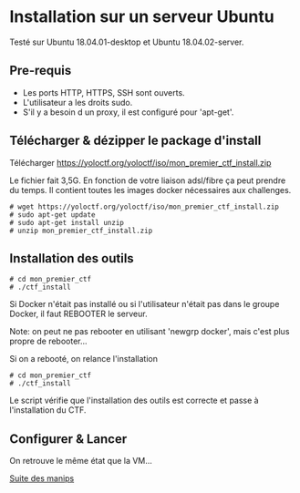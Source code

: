 # Installation sur un serveur Ubuntu



Testé sur Ubuntu 18.04.01-desktop et Ubuntu 18.04.02-server. 

## Pre-requis

- Les ports HTTP, HTTPS, SSH sont ouverts.
- L'utilisateur a les droits sudo.
- S'il y a besoin d un proxy, il est configuré pour 'apt-get'.


## Télécharger & dézipper le package d'install


Télécharger https://yoloctf.org/yoloctf/iso/mon_premier_ctf_install.zip

Le fichier fait 3,5G. En fonction de votre liaison adsl/fibre ça peut prendre du temps.
Il contient toutes les images docker nécessaires aux challenges.


```
# wget https://yoloctf.org/yoloctf/iso/mon_premier_ctf_install.zip
# sudo apt-get update
# sudo apt-get install unzip
# unzip mon_premier_ctf_install.zip
```


## Installation des outils

```
# cd mon_premier_ctf
# ./ctf_install
```

Si Docker n'était pas installé ou si l'utilisateur n'était pas dans le groupe Docker, il faut <red>REBOOTER</red> le serveur.

Note: on peut ne pas rebooter en utilisant 'newgrp docker', mais c'est plus propre de rebooter...

Si on a rebooté, on relance l'installation
```
# cd mon_premier_ctf
# ./ctf_install
```

Le script vérifie que l'installation des outils est correcte et passe à l'installation du CTF.

## Configurer & Lancer

On retrouve le même état que la VM...

[Suite des manips](install_vm.md#Personnaliser-un-peu-la-config)



